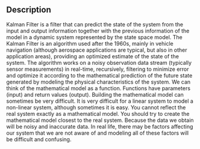 ## Description

Kalman Filter is a filter that can predict the state of the system from the input and output information together with the previous information of the model in a dynamic system represented by the state space model. 
The Kalman Filter is an algorithm used after the 1960s, mainly in vehicle navigation (although aerospace applications are typical, but also in other application areas), providing an optimized estimate of the state of the system. The algorithm works on a noisy observation data stream (typically sensor measurements) in real-time, recursively, filtering to minimize error and optimize it according to the mathematical prediction of the future state generated by modeling the physical characteristics of the system.
We can think of the mathematical model as a function. Functions have parameters (input) and return values (output). Building the mathematical model can sometimes be very difficult. It is very difficult for a linear system to model a non-linear system, although sometimes it is easy. You cannot reflect the real system exactly as a mathematical model. You should try to create the mathematical model closest to the real system. Because the data we obtain will be noisy and inaccurate data. In real life, there may be factors affecting our system that we are not aware of and modeling all of these factors will be difficult and confusing.
